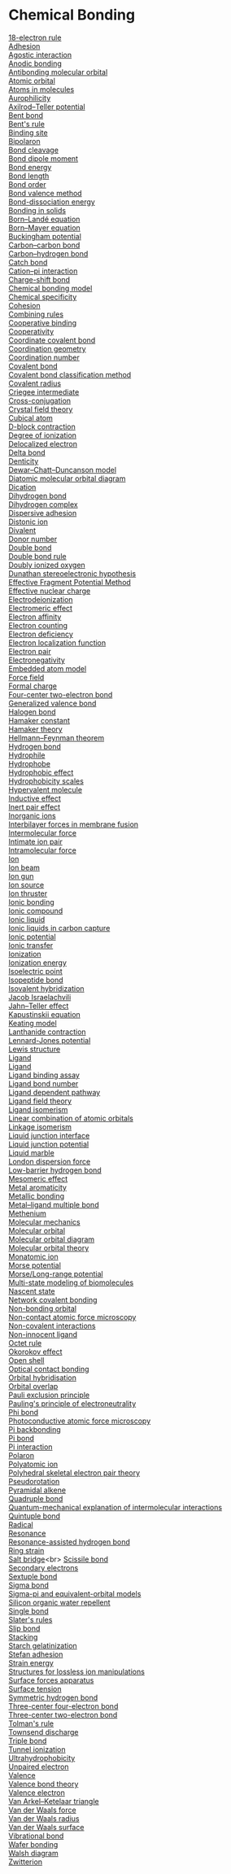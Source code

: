# Chemical Bonding
[18-electron rule](https://en.wikipedia.org/wiki/18-electron_rule)<br>
[Adhesion](https://en.wikipedia.org/wiki/Adhesion)<br>
[Agostic interaction](https://en.wikipedia.org/wiki/Agostic_interaction)<br>
[Anodic bonding](https://en.wikipedia.org/wiki/Anodic_bonding)<br>
[Antibonding molecular orbital](https://en.wikipedia.org/wiki/Antibonding_molecular_orbital)<br>
[Atomic orbital](https://en.wikipedia.org/wiki/Atomic_orbital)<br>
[Atoms in molecules](https://en.wikipedia.org/wiki/Atoms_in_molecules)<br>
[Aurophilicity](https://en.wikipedia.org/wiki/Aurophilicity)<br>
[Axilrod–Teller potential](https://en.wikipedia.org/wiki/Axilrod–Teller_potential)<br>
[Bent bond](https://en.wikipedia.org/wiki/Bent_bond)<br>
[Bent's rule](https://en.wikipedia.org/wiki/Bent's_rule)<br>
[Binding site](https://en.wikipedia.org/wiki/Binding_site)<br>
[Bipolaron](https://en.wikipedia.org/wiki/Bipolaron)<br>
[Bond cleavage](https://en.wikipedia.org/wiki/Bond_cleavage)<br>
[Bond dipole moment](https://en.wikipedia.org/wiki/Bond_dipole_moment)<br>
[Bond energy](https://en.wikipedia.org/wiki/Bond_energy)<br>
[Bond length](https://en.wikipedia.org/wiki/Bond_length)<br>
[Bond order](https://en.wikipedia.org/wiki/Bond_order)<br>
[Bond valence method](https://en.wikipedia.org/wiki/Bond_valence_method)<br>
[Bond-dissociation energy](https://en.wikipedia.org/wiki/Bond-dissociation_energy)<br>
[Bonding in solids](https://en.wikipedia.org/wiki/Bonding_in_solids)<br>
[Born–Landé equation](https://en.wikipedia.org/wiki/Born–Landé_equation)<br>
[Born–Mayer equation](https://en.wikipedia.org/wiki/Born–Mayer_equation)<br>
[Buckingham potential](https://en.wikipedia.org/wiki/Buckingham_potential)<br>
[Carbon–carbon bond](https://en.wikipedia.org/wiki/Carbon–carbon_bond)<br>
[Carbon–hydrogen bond](https://en.wikipedia.org/wiki/Carbon–hydrogen_bond)<br>
[Catch bond](https://en.wikipedia.org/wiki/Catch_bond)<br>
[Cation–pi interaction](https://en.wikipedia.org/wiki/Cation–pi_interaction)<br>
[Charge-shift bond](https://en.wikipedia.org/wiki/Charge-shift_bond)<br>
[Chemical bonding model](https://en.wikipedia.org/wiki/Chemical_bonding_model)<br>
[Chemical specificity](https://en.wikipedia.org/wiki/Chemical_specificity)<br>
[Cohesion](https://en.wikipedia.org/wiki/Cohesion_(chemistry))<br>
[Combining rules](https://en.wikipedia.org/wiki/Combining_rules)<br>
[Cooperative binding](https://en.wikipedia.org/wiki/Cooperative_binding)<br>
[Cooperativity](https://en.wikipedia.org/wiki/Cooperativity)<br>
[Coordinate covalent bond](https://en.wikipedia.org/wiki/Coordinate_covalent_bond)<br>
[Coordination geometry](https://en.wikipedia.org/wiki/Coordination_geometry)<br>
[Coordination number](https://en.wikipedia.org/wiki/Coordination_number)<br>
[Covalent bond](https://en.wikipedia.org/wiki/Covalent_bond)<br>
[Covalent bond classification method](https://en.wikipedia.org/wiki/Covalent_bond_classification_method)<br>
[Covalent radius](https://en.wikipedia.org/wiki/Covalent_radius)<br>
[Criegee intermediate](https://en.wikipedia.org/wiki/Criegee_intermediate)<br>
[Cross-conjugation](https://en.wikipedia.org/wiki/Cross-conjugation)<br>
[Crystal field theory](https://en.wikipedia.org/wiki/Crystal_field_theory)<br>
[Cubical atom](https://en.wikipedia.org/wiki/Cubical_atom)<br>
[D-block contraction](https://en.wikipedia.org/wiki/D-block_contraction)<br>
[Degree of ionization](https://en.wikipedia.org/wiki/Degree_of_ionization)<br>
[Delocalized electron](https://en.wikipedia.org/wiki/Delocalized_electron)<br>
[Delta bond](https://en.wikipedia.org/wiki/Delta_bond)<br>
[Denticity](https://en.wikipedia.org/wiki/Denticity)<br>
[Dewar–Chatt–Duncanson model](https://en.wikipedia.org/wiki/Dewar–Chatt–Duncanson_model)<br>
[Diatomic molecular orbital diagram](https://en.wikipedia.org/wiki/Diatomic_molecular_orbital_diagram)<br>
[Dication](https://en.wikipedia.org/wiki/Dication)<br>
[Dihydrogen bond](https://en.wikipedia.org/wiki/Dihydrogen_bond)<br>
[Dihydrogen complex](https://en.wikipedia.org/wiki/Dihydrogen_complex)<br>
[Dispersive adhesion](https://en.wikipedia.org/wiki/Dispersive_adhesion)<br>
[Distonic ion](https://en.wikipedia.org/wiki/Distonic_ion)<br>
[Divalent](https://en.wikipedia.org/wiki/Divalent)<br>
[Donor number](https://en.wikipedia.org/wiki/Donor_number)<br>
[Double bond](https://en.wikipedia.org/wiki/Double_bond)<br>
[Double bond rule](https://en.wikipedia.org/wiki/Double_bond_rule)<br>
[Doubly ionized oxygen](https://en.wikipedia.org/wiki/Doubly_ionized_oxygen)<br>
[Dunathan stereoelectronic hypothesis](https://en.wikipedia.org/wiki/Dunathan_stereoelectronic_hypothesis)<br>
[Effective Fragment Potential Method](https://en.wikipedia.org/wiki/Effective_Fragment_Potential_Method)<br>
[Effective nuclear charge](https://en.wikipedia.org/wiki/Effective_nuclear_charge)<br>
[Electrodeionization](https://en.wikipedia.org/wiki/Electrodeionization)<br>
[Electromeric effect](https://en.wikipedia.org/wiki/Electromeric_effect)<br>
[Electron affinity](https://en.wikipedia.org/wiki/Electron_affinity)<br>
[Electron counting](https://en.wikipedia.org/wiki/Electron_counting)<br>
[Electron deficiency](https://en.wikipedia.org/wiki/Electron_deficiency)<br>
[Electron localization function](https://en.wikipedia.org/wiki/Electron_localization_function)<br>
[Electron pair](https://en.wikipedia.org/wiki/Electron_pair)<br>
[Electronegativity](https://en.wikipedia.org/wiki/Electronegativity)<br>
[Embedded atom model](https://en.wikipedia.org/wiki/Embedded_atom_model)<br>
[Force field](https://en.wikipedia.org/wiki/Force_field_(chemistry))<br>
[Formal charge](https://en.wikipedia.org/wiki/Formal_charge)<br>
[Four-center two-electron bond](https://en.wikipedia.org/wiki/Four-center_two-electron_bond)<br>
[Generalized valence bond](https://en.wikipedia.org/wiki/Generalized_valence_bond)<br>
[Halogen bond](https://en.wikipedia.org/wiki/Halogen_bond)<br>
[Hamaker constant](https://en.wikipedia.org/wiki/Hamaker_constant)<br>
[Hamaker theory](https://en.wikipedia.org/wiki/Hamaker_theory)<br>
[Hellmann–Feynman theorem](https://en.wikipedia.org/wiki/Hellmann–Feynman_theorem)<br>
[Hydrogen bond](https://en.wikipedia.org/wiki/Hydrogen_bond)<br>
[Hydrophile](https://en.wikipedia.org/wiki/Hydrophile)<br>
[Hydrophobe](https://en.wikipedia.org/wiki/Hydrophobe)<br>
[Hydrophobic effect](https://en.wikipedia.org/wiki/Hydrophobic_effect)<br>
[Hydrophobicity scales](https://en.wikipedia.org/wiki/Hydrophobicity_scales)<br>
[Hypervalent molecule](https://en.wikipedia.org/wiki/Hypervalent_molecule)<br>
[Inductive effect](https://en.wikipedia.org/wiki/Inductive_effect)<br>
[Inert pair effect](https://en.wikipedia.org/wiki/Inert_pair_effect)<br>
[Inorganic ions](https://en.wikipedia.org/wiki/Inorganic_ions)<br>
[Interbilayer forces in membrane fusion](https://en.wikipedia.org/wiki/Interbilayer_forces_in_membrane_fusion)<br>
[Intermolecular force](https://en.wikipedia.org/wiki/Intermolecular_force)<br>
[Intimate ion pair](https://en.wikipedia.org/wiki/Intimate_ion_pair)<br>
[Intramolecular force](https://en.wikipedia.org/wiki/Intramolecular_force)<br>
[Ion](https://en.wikipedia.org/wiki/Ion)<br>
[Ion beam](https://en.wikipedia.org/wiki/Ion_beam)<br>
[Ion gun](https://en.wikipedia.org/wiki/Ion_gun)<br>
[Ion source](https://en.wikipedia.org/wiki/Ion_source)<br>
[Ion thruster](https://en.wikipedia.org/wiki/Ion_thruster)<br>
[Ionic bonding](https://en.wikipedia.org/wiki/Ionic_bonding)<br>
[Ionic compound](https://en.wikipedia.org/wiki/Ionic_compound)<br>
[Ionic liquid](https://en.wikipedia.org/wiki/Ionic_liquid)<br>
[Ionic liquids in carbon capture](https://en.wikipedia.org/wiki/Ionic_liquids_in_carbon_capture)<br>
[Ionic potential](https://en.wikipedia.org/wiki/Ionic_potential)<br>
[Ionic transfer](https://en.wikipedia.org/wiki/Ionic_transfer)<br>
[Ionization](https://en.wikipedia.org/wiki/Ionization)<br>
[Ionization energy](https://en.wikipedia.org/wiki/Ionization_energy)<br>
[Isoelectric point](https://en.wikipedia.org/wiki/Isoelectric_point)<br>
[Isopeptide bond](https://en.wikipedia.org/wiki/Isopeptide_bond)<br>
[Isovalent hybridization](https://en.wikipedia.org/wiki/Isovalent_hybridization)<br>
[Jacob Israelachvili](https://en.wikipedia.org/wiki/Jacob_Israelachvili)<br>
[Jahn–Teller effect](https://en.wikipedia.org/wiki/Jahn–Teller_effect)<br>
[Kapustinskii equation](https://en.wikipedia.org/wiki/Kapustinskii_equation)<br>
[Keating model](https://en.wikipedia.org/wiki/Keating_model)<br>
[Lanthanide contraction](https://en.wikipedia.org/wiki/Lanthanide_contraction)<br>
[Lennard-Jones potential](https://en.wikipedia.org/wiki/Lennard-Jones_potential)<br>
[Lewis structure](https://en.wikipedia.org/wiki/Lewis_structure)<br>
[Ligand](https://en.wikipedia.org/wiki/Ligand)<br>
[Ligand](https://en.wikipedia.org/wiki/Ligand_(biochemistry))<br>
[Ligand binding assay](https://en.wikipedia.org/wiki/Ligand_binding_assay)<br>
[Ligand bond number](https://en.wikipedia.org/wiki/Ligand_bond_number)<br>
[Ligand dependent pathway](https://en.wikipedia.org/wiki/Ligand_dependent_pathway)<br>
[Ligand field theory](https://en.wikipedia.org/wiki/Ligand_field_theory)<br>
[Ligand isomerism](https://en.wikipedia.org/wiki/Ligand_isomerism)<br>
[Linear combination of atomic orbitals](https://en.wikipedia.org/wiki/Linear_combination_of_atomic_orbitals)<br>
[Linkage isomerism](https://en.wikipedia.org/wiki/Linkage_isomerism)<br>
[Liquid junction interface](https://en.wikipedia.org/wiki/Liquid_junction_interface)<br>
[Liquid junction potential](https://en.wikipedia.org/wiki/Liquid_junction_potential)<br>
[Liquid marble](https://en.wikipedia.org/wiki/Liquid_marble)<br>
[London dispersion force](https://en.wikipedia.org/wiki/London_dispersion_force)<br>
[Low-barrier hydrogen bond](https://en.wikipedia.org/wiki/Low-barrier_hydrogen_bond)<br>
[Mesomeric effect](https://en.wikipedia.org/wiki/Mesomeric_effect)<br>
[Metal aromaticity](https://en.wikipedia.org/wiki/Metal_aromaticity)<br>
[Metallic bonding](https://en.wikipedia.org/wiki/Metallic_bonding)<br>
[Metal–ligand multiple bond](https://en.wikipedia.org/wiki/Metal–ligand_multiple_bond)<br>
[Methenium](https://en.wikipedia.org/wiki/Methenium)<br>
[Molecular mechanics](https://en.wikipedia.org/wiki/Molecular_mechanics)<br>
[Molecular orbital](https://en.wikipedia.org/wiki/Molecular_orbital)<br>
[Molecular orbital diagram](https://en.wikipedia.org/wiki/Molecular_orbital_diagram)<br>
[Molecular orbital theory](https://en.wikipedia.org/wiki/Molecular_orbital_theory)<br>
[Monatomic ion](https://en.wikipedia.org/wiki/Monatomic_ion)<br>
[Morse potential](https://en.wikipedia.org/wiki/Morse_potential)<br>
[Morse/Long-range potential](https://en.wikipedia.org/wiki/Morse/Long-range_potential)<br>
[Multi-state modeling of biomolecules](https://en.wikipedia.org/wiki/Multi-state_modeling_of_biomolecules)<br>
[Nascent state](https://en.wikipedia.org/wiki/Nascent_state_(chemistry))<br>
[Network covalent bonding](https://en.wikipedia.org/wiki/Network_covalent_bonding)<br>
[Non-bonding orbital](https://en.wikipedia.org/wiki/Non-bonding_orbital)<br>
[Non-contact atomic force microscopy](https://en.wikipedia.org/wiki/Non-contact_atomic_force_microscopy)<br>
[Non-covalent interactions](https://en.wikipedia.org/wiki/Non-covalent_interactions)<br>
[Non-innocent ligand](https://en.wikipedia.org/wiki/Non-innocent_ligand)<br>
[Octet rule](https://en.wikipedia.org/wiki/Octet_rule)<br>
[Okorokov effect](https://en.wikipedia.org/wiki/Okorokov_effect)<br>
[Open shell](https://en.wikipedia.org/wiki/Open_shell)<br>
[Optical contact bonding](https://en.wikipedia.org/wiki/Optical_contact_bonding)<br>
[Orbital hybridisation](https://en.wikipedia.org/wiki/Orbital_hybridisation)<br>
[Orbital overlap](https://en.wikipedia.org/wiki/Orbital_overlap)<br>
[Pauli exclusion principle](https://en.wikipedia.org/wiki/Pauli_exclusion_principle)<br>
[Pauling's principle of electroneutrality](https://en.wikipedia.org/wiki/Pauling's_principle_of_electroneutrality)<br>
[Phi bond](https://en.wikipedia.org/wiki/Phi_bond)<br>
[Photoconductive atomic force microscopy](https://en.wikipedia.org/wiki/Photoconductive_atomic_force_microscopy)<br>
[Pi backbonding](https://en.wikipedia.org/wiki/Pi_backbonding)<br>
[Pi bond](https://en.wikipedia.org/wiki/Pi_bond)<br>
[Pi interaction](https://en.wikipedia.org/wiki/Pi_interaction)<br>
[Polaron](https://en.wikipedia.org/wiki/Polaron)<br>
[Polyatomic ion](https://en.wikipedia.org/wiki/Polyatomic_ion)<br>
[Polyhedral skeletal electron pair theory](https://en.wikipedia.org/wiki/Polyhedral_skeletal_electron_pair_theory)<br>
[Pseudorotation](https://en.wikipedia.org/wiki/Pseudorotation)<br>
[Pyramidal alkene](https://en.wikipedia.org/wiki/Pyramidal_alkene)<br>
[Quadruple bond](https://en.wikipedia.org/wiki/Quadruple_bond)<br>
[Quantum-mechanical explanation of intermolecular interactions](https://en.wikipedia.org/wiki/Quantum-mechanical_explanation_of_intermolecular_interactions)<br>
[Quintuple bond](https://en.wikipedia.org/wiki/Quintuple_bond)<br>
[Radical](https://en.wikipedia.org/wiki/Radical_(chemistry))<br>
[Resonance](https://en.wikipedia.org/wiki/Resonance_(chemistry))<br>
[Resonance-assisted hydrogen bond](https://en.wikipedia.org/wiki/Resonance-assisted_hydrogen_bond)<br>
[Ring strain](https://en.wikipedia.org/wiki/Ring_strain)<br>
[Salt bridge](https://en.wikipedia.org/wiki/Salt_bridge_(protein_and_supramolecular))<br>
[Scissile bond](https://en.wikipedia.org/wiki/Scissile_bond)<br>
[Secondary electrons](https://en.wikipedia.org/wiki/Secondary_electrons)<br>
[Sextuple bond](https://en.wikipedia.org/wiki/Sextuple_bond)<br>
[Sigma bond](https://en.wikipedia.org/wiki/Sigma_bond)<br>
[Sigma-pi and equivalent-orbital models](https://en.wikipedia.org/wiki/Sigma-pi_and_equivalent-orbital_models)<br>
[Silicon organic water repellent](https://en.wikipedia.org/wiki/Silicon_organic_water_repellent)<br>
[Single bond](https://en.wikipedia.org/wiki/Single_bond)<br>
[Slater's rules](https://en.wikipedia.org/wiki/Slater's_rules)<br>
[Slip bond](https://en.wikipedia.org/wiki/Slip_bond)<br>
[Stacking](https://en.wikipedia.org/wiki/Stacking_(chemistry))<br>
[Starch gelatinization](https://en.wikipedia.org/wiki/Starch_gelatinization)<br>
[Stefan adhesion](https://en.wikipedia.org/wiki/Stefan_adhesion)<br>
[Strain energy](https://en.wikipedia.org/wiki/Strain_energy)<br>
[Structures for lossless ion manipulations](https://en.wikipedia.org/wiki/Structures_for_lossless_ion_manipulations)<br>
[Surface forces apparatus](https://en.wikipedia.org/wiki/Surface_forces_apparatus)<br>
[Surface tension](https://en.wikipedia.org/wiki/Surface_tension)<br>
[Symmetric hydrogen bond](https://en.wikipedia.org/wiki/Symmetric_hydrogen_bond)<br>
[Three-center four-electron bond](https://en.wikipedia.org/wiki/Three-center_four-electron_bond)<br>
[Three-center two-electron bond](https://en.wikipedia.org/wiki/Three-center_two-electron_bond)<br>
[Tolman's rule](https://en.wikipedia.org/wiki/Tolman's_rule)<br>
[Townsend discharge](https://en.wikipedia.org/wiki/Townsend_discharge)<br>
[Triple bond](https://en.wikipedia.org/wiki/Triple_bond)<br>
[Tunnel ionization](https://en.wikipedia.org/wiki/Tunnel_ionization)<br>
[Ultrahydrophobicity](https://en.wikipedia.org/wiki/Ultrahydrophobicity)<br>
[Unpaired electron](https://en.wikipedia.org/wiki/Unpaired_electron)<br>
[Valence](https://en.wikipedia.org/wiki/Valence_(chemistry))<br>
[Valence bond theory](https://en.wikipedia.org/wiki/Valence_bond_theory)<br>
[Valence electron](https://en.wikipedia.org/wiki/Valence_electron)<br>
[Van Arkel–Ketelaar triangle](https://en.wikipedia.org/wiki/Van_Arkel–Ketelaar_triangle)<br>
[Van der Waals force](https://en.wikipedia.org/wiki/Van_der_Waals_force)<br>
[Van der Waals radius](https://en.wikipedia.org/wiki/Van_der_Waals_radius)<br>
[Van der Waals surface](https://en.wikipedia.org/wiki/Van_der_Waals_surface)<br>
[Vibrational bond](https://en.wikipedia.org/wiki/Vibrational_bond)<br>
[Wafer bonding](https://en.wikipedia.org/wiki/Wafer_bonding)<br>
[Walsh diagram](https://en.wikipedia.org/wiki/Walsh_diagram)<br>
[Zwitterion](https://en.wikipedia.org/wiki/Zwitterion)<br>

